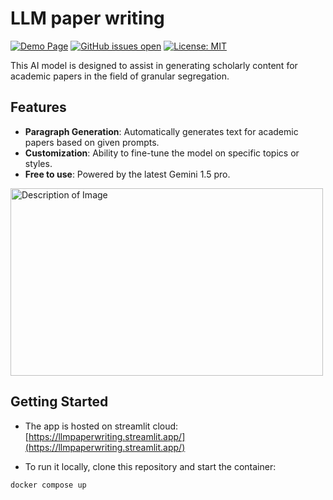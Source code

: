 # LLM paper writing

[![Demo Page](https://img.shields.io/badge/Project-Demo-FF4B4B?logo=streamlit)](https://llmpaperwriting.streamlit.app/)
[![GitHub issues open](https://img.shields.io/github/issues/19revey/LLM_paper_writing.svg?color=orange&label=Issues&logo=github)](https://github.com/19revey/LLM_paper_writing/issues) [![License: MIT](https://img.shields.io/badge/License-MIT-success.svg?logo)](https://github.com/19revey/LLM_paper_writing/blob/main/LICENSE)

<!-- [![arxiv paper](https://img.shields.io/badge/arXiv-Paper-B31B1B?logo=arxiv)](https://arxiv.org/abs/2402.06221) -->
<!-- [![PyPI Latest Release](https://img.shields.io/pypi/v/zlm.svg?label=PyPI&color=3775A9&logo=pypi)](https://pypi.org/project/zlm/) -->
<!-- [![PyPI Downloads](https://img.shields.io/pypi/dm/zlm.svg?label=PyPI%20downloads&color=blueviolet&target=blank)](https://pypi.org/project/zlm/) -->


This AI model is designed to assist in generating  scholarly content for academic papers in the field of granular segregation.

<!-- ![Description of Image](https://i0.wp.com/gradientflow.com/wp-content/uploads/2023/10/newsletter87-RAG-simple.png?w=1464&ssl=1) -->



## Features
- **Paragraph Generation**: Automatically generates text for academic papers based on given prompts.
- **Customization**: Ability to fine-tune the model on specific topics or styles.
- **Free to use**: Powered by the latest Gemini 1.5 pro. 

<img src="https://i0.wp.com/gradientflow.com/wp-content/uploads/2023/10/newsletter87-RAG-simple.png?w=1464&ssl=1" alt="Description of Image" width="500" height="300">


## Getting Started

- The app is hosted on streamlit cloud: [https://llmpaperwriting.streamlit.app/](https://llmpaperwriting.streamlit.app/)

- To run it locally, clone this repository and start the container:
```bash
docker compose up
```